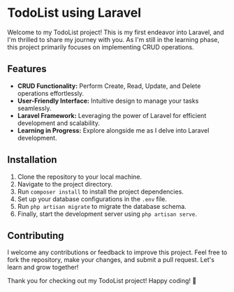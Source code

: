 # TodoList using Laravel

Welcome to my TodoList project! This is my first endeavor into Laravel, and I'm thrilled to share my journey with you. As I'm still in the learning phase, this project primarily focuses on implementing CRUD operations.

## Features
- **CRUD Functionality:** Perform Create, Read, Update, and Delete operations effortlessly.
- **User-Friendly Interface:** Intuitive design to manage your tasks seamlessly.
- **Laravel Framework:** Leveraging the power of Laravel for efficient development and scalability.
- **Learning in Progress:** Explore alongside me as I delve into Laravel development.

## Installation
1. Clone the repository to your local machine.
2. Navigate to the project directory.
3. Run `composer install` to install the project dependencies.
4. Set up your database configurations in the `.env` file.
5. Run `php artisan migrate` to migrate the database schema.
6. Finally, start the development server using `php artisan serve`.

## Contributing
I welcome any contributions or feedback to improve this project. Feel free to fork the repository, make your changes, and submit a pull request. Let's learn and grow together!

Thank you for checking out my TodoList project! Happy coding! 🚀
